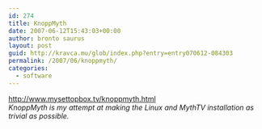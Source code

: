 ```yaml
---
id: 274
title: KnoppMyth
date: 2007-06-12T15:43:03+00:00
author: bronto saurus
layout: post
guid: http://kravca.mu/glob/index.php?entry=entry070612-084303
permalink: /2007/06/knoppmyth/
categories:
  - software
---
```

<a href="http://www.mysettopbox.tv/knoppmyth.html" target="_blank" >http://www.mysettopbox.tv/knoppmyth.html</a>  
_KnoppMyth is my attempt at making the Linux and MythTV installation as trivial as possible._